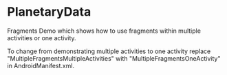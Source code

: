 PlanetaryData
=============

Fragments Demo which shows how to use fragments within multiple activities or one activity.

To change from demonstrating multiple activities to one activity replace "MultipleFragmentsMultipleActivities" with "MultipleFragmentsOneActivity" in AndroidManifest.xml.

